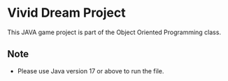 # Vivid Dream Project
This JAVA game project is part of the Object Oriented Programming class.
## Note
* Please use Java version 17 or above to run the file.

